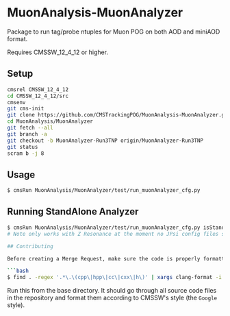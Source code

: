 # MuonAnalysis-MuonAnalyzer

Package to run tag/probe ntuples for Muon POG on both AOD and miniAOD format.

Requires CMSSW_12_4_12 or higher.

## Setup
```bash
cmsrel CMSSW_12_4_12 
cd CMSSW_12_4_12/src
cmsenv
git cms-init
git clone https://github.com/CMSTrackingPOG/MuonAnalysis-MuonAnalyzer.git MuonAnalysis/MuonAnalyzer
cd MuonAnalysis/MuonAnalyzer
git fetch --all
git branch -a
git checkout -b MuonAnalyzer-Run3TNP origin/MuonAnalyzer-Run3TNP
git status
scram b -j 8
```

## Usage
```bash
$ cmsRun MuonAnalysis/MuonAnalyzer/test/run_muonAnalyzer_cfg.py
```

## Running StandAlone Analyzer
```bash
$ cmsRun MuonAnalysis/MuonAnalyzer/test/run_muonAnalyzer_cfg.py isStandAlone=True
# Note only works with Z Resonance at the moment no JPsi config files set yet

## Contributing

Before creating a Merge Request, make sure the code is properly formatted with:

```bash
$ find . -regex '.*\.\(cpp\|hpp\|cc\|cxx\|h\)' | xargs clang-format -i
```

Run this from the base directory. It should go through all source code files in the repository and format them according to CMSSW's style (the `Google` style).
